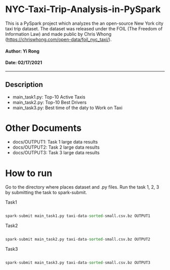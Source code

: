 # NYC-Taxi-Trip-Analysis-in-PySpark

This is a PySpark project which analyzes the an open-source New York city taxi trip dataset.
The dataset was released under the FOIL (The Freedom of Information Law) and made public
by Chris Whong (https://chriswhong.com/open-data/foil_nyc_taxi/).

#### Author: Yi Rong

#### Date: 02/17/2021

---

## Description

* main_task1.py: Top-10 Active Taxis
* main_task2.py: Top-10 Best Drivers 
* main_task3.py: Best time of the daty to Work on Taxi

# Other Documents

* docs/OUTPUT1: Task 1 large data results 
* docs/OUTPUT2: Task 2 large data results 
* docs/OUTPUT3: Task 3 large data results 

# How to run  

Go to the directory where places dataset and .py files. Run the task 1, 2, 3 by submitting the task to spark-submit. 

Task1
```python

spark-submit main_task1.py taxi-data-sorted-small.csv.bz OUTPUT1

```


Task2
```python

spark-submit main_task2.py taxi-data-sorted-small.csv.bz OUTPUT2

```


Task3
```python

spark-submit main_task3.py taxi-data-sorted-small.csv.bz OUTPUT3

```



